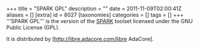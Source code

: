 +++
title = "SPARK GPL"
description = ""
date = 2011-11-09T02:00:41Z
aliases = []
[extra]
id = 8027
[taxonomies]
categories = []
tags = []
+++
'''SPARK GPL''' is the version of the [SPARK](https://rosettacode.org/wiki/SPARK) toolset licensed under the GNU Public License (GPL).

It is distributed by [http://libre.adacore.com/libre AdaCore].
